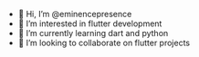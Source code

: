 - 👋 Hi, I’m @eminencepresence
- 👀 I’m interested in flutter development
- 🌱 I’m currently learning dart and python
- 💞️ I’m looking to collaborate on flutter projects


<!---
eminencepresence/eminencepresence is a ✨ special ✨ repository because its `README.md` (this file) appears on your GitHub profile.
You can click the Preview link to take a look at your changes.
--->

